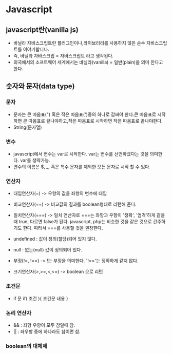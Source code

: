 # Javascript

 ## javascript란(vanilla js)
  - 바닐라 자바스크립트란 플러그인이나,라이브러리를 사용하지 않은 순수 자바스크립트를 이야기합니다.
  - 즉, 바닐라 자바스크립 = 자바스크립트 라고 생각된다.
  - 외국에서의 소프트웨어 세계에서는 바닐라(vanilla) = 일반(plain)을 의미 한다고 한다.

## 숫자와 문자(data type)

### 문자
  - 문자는 큰 따옴표(") 혹은 작은 따옴표(')중의 하나로 감싸야 한다.큰 따옴표로 시작하면 큰 따옴표로 끝나야하고,작은 따옴표로 시작하면 작은 따옴표로 끝나야한다.
  - String(문자열)
 
### 변수
  - javascript에서 변수는 var로 시작한다. var는 변수를 선언하겠다는 것을 의미한다. var를 생략가능. 
  - 변수의 이름은 $, _, 혹은 특수 문자를 제외한 모든 문자로 시작 할 수 있다.

### 연산자
 - 대입연산자(=) -> 우항의 값을 좌항의 변수에 대입
 - 비교연산자(==) -> 비교값의 결과를 boolean형태로 리턴해 준다.
 - 일치연산자(===) -> 일치 연산자로 ===는 좌항과 우항이 '정확', '엄격'하게 같을 때 true, 다르면 false가 된다. javascript, php는 비슷한 것을 같은 것으로 간주하기도 한다. 따라서 ===를 사용할 것을 권장한다.

- undefined : 값이 정의(할당)되어 있지 않다.
- null : 없는(null) 값이 정의되어 있다.

- 부정(!=, !==) -> !는 부정을 의미한다. '!=='는 정확하게 같지 않다.
- 크기연산자(>,>=,<,<=) -> boolean 으로 리턴

### 조건문
 - if 문
	if( 조건 ){
		조건문 내용
	}

### 논리 연산자
  - && : 좌항 우항이 모두 참일때 참.
  - || : 좌우항 중에 하나라도 참이면 참.

### boolean의 대체제